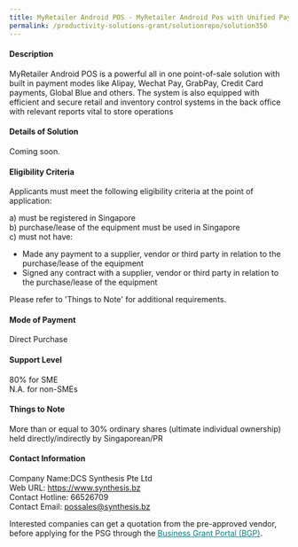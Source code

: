 ```yaml
---
title: MyRetailer Android POS - MyRetailer Android Pos with Unified Payments (Package C)
permalink: /productivity-solutions-grant/solutionrepo/solution350
---
```


#### Description

MyRetailer Android POS is a powerful all in one point-of-sale solution with built in payment modes like Alipay, Wechat Pay, GrabPay, Credit Card payments, Global Blue and others. The system is also equipped with efficient and secure retail and inventory control systems in the back office with relevant reports vital to store operations

#### Details of Solution

Coming soon.

#### Eligibility Criteria

Applicants must meet the following eligibility criteria at the point of application:

a) must be registered in Singapore <br>
b) purchase/lease of the equipment must be used in Singapore <br>
c) must not have:
- Made any payment to a supplier, vendor or third party in relation to the purchase/lease of the equipment
- Signed any contract with a supplier, vendor or third party in relation to the purchase/lease of the equipment

Please refer to 'Things to Note' for additional requirements.

#### Mode of Payment
Direct Purchase

#### Support Level
80% for SME <br>
N.A. for non-SMEs

#### Things to Note
More than or equal to 30% ordinary shares (ultimate individual ownership) held directly/indirectly by Singaporean/PR

#### Contact Information
Company Name:DCS Synthesis Pte Ltd <br>Web URL: https://www.synthesis.bz <br>Contact Hotline: 66526709 <br>Contact Email: possales@synthesis.bz <br>

Interested companies can get a quotation from the pre-approved vendor, before applying for the PSG through the <a target='_blank' style='color:#037e8a' href='https://www.businessgrants.gov.sg/'>Business Grant Portal (BGP)</a>.

